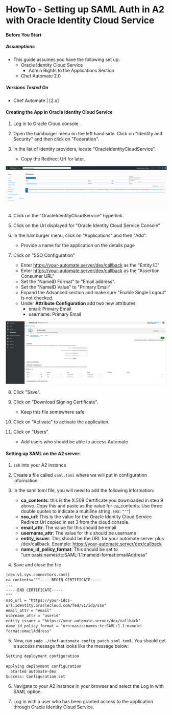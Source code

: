 # HowTo - Setting up SAML Auth in A2 with Oracle Identity Cloud Service

#### Before You Start
##### Assumptions
- This guide assumes you have the following set up:
    - Oracle Identity Cloud Service
        - Admin Rights to the Applications Section
    - Chef Automate 2.0

##### Versions Tested On
- Chef Automate | [2.x]

#### Creating the App in Oracle Identity Cloud Service

1. Log in to Oracle Cloud console

2. Open the hamburger menu on the left hand side. Click on "Identity and Security" and then click on "Federation".

3. In the list of identity providers, locate "OracleIdentityCloudService".
    - Copy the Redirect Url for later.

![](../images/A2SamlWithOracleIdentityCloud/redirect-url.png)

4. Click on the "OracleIdentityCloudService" hyperlink.

5. Click on the Url displayed for "Oracle Identity Cloud Service Console"

6. In the hamburger menu, click on "Applications" and then "Add".
    - Provide a name for the application on the details page

7. Click on "SSO Configuration"
    - Enter https://your-automate.server/dex/callback as the "Entity ID"
    - Enter https://your-automate.server/dex/callback as the "Assertion Consumer URL"
    - Set the "NameID Format" to "Email address".
    - Set the "NameID Value" to "Primary Email"
    - Expand the Advanced section and make sure "Enable Single Logout" is not checked.
    - Under **Attribute Configuration** add two new attributes
      - email: Primary Email
      - username: Primary Email

![](../images/A2SamlWithOracleIdentityCloud/attribute-config.png)

8. Click "Save".

9. Click on "Download Signing Certificate".
    - Keep this file somewhere safe

10. Click on "Activate" to activate the application.

11. Click on "Users"
    - Add users who should be able to access Automate

#### Setting up SAML on the A2 server:
1. `ssh` into your A2 instance
2. Create a file called `saml.toml` where we will put in configuration information
3. In the saml.toml file, you will need to add the following information:
    - **ca_contents**: this is the X.509 Certificate you downloaded in step 9 above. Copy this and paste as the value for ca_contents. Use three double quotes to indicate a multiline string. (ex: `"""`)
    - **sso_url**: This is the value for the Oracle Identity Cloud Service Redirect Url copied in set 3 from the cloud console.
    - **email_attr**: The value for this should be email
    - **username_attr**: The value for this should be username
    - **entity_issuer**: This should be the URL for your automate server plus /dex/callback. Example: https://your-automate.server/dex/callback
    - **name_id_policy_format**: This should be set to "urn:oasis:names:tc:SAML:1.1:nameid-format:emailAddress"

4. Save and close the file

```
[dex.v1.sys.connectors.saml]
ca_contents="""-----BEGIN CERTIFICATE-----
...
-----END CERTIFICATE-----
"""
sso_url = "https://your-idcs-url.identity.oraclecloud.com/fed/v1/idp/sso"
email_attr = "email"
username_attr = "userid"
entity_issuer = "https://your-automate.server/dex/callback"
name_id_policy_format = "urn:oasis:names:tc:SAML:1.1:nameid-format:emailAddress"
```

5. Now, run `sudo ./chef-automate config patch saml.toml`. You should get a success message that looks like the message below:

```
Setting deployment configuration

Applying deployment configuration
  Started automate-dex
Success: Configuration set
```

6. Navigate to your A2 instance in your browser and select the Log in with SAML option.

7. Log in with a user who has been granted access to the application through Oracle Identity Cloud Service.

